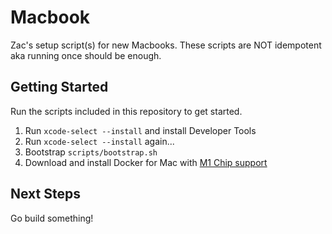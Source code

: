 # Macbook 

Zac's setup script(s) for new Macbooks. These scripts are NOT idempotent aka running once should be enough.

## Getting Started

Run the scripts included in this repository to get started.

1. Run `xcode-select --install` and install Developer Tools
2. Run `xcode-select --install` again...
3. Bootstrap `scripts/bootstrap.sh`
4. Download and install Docker for Mac with [M1 Chip support](https://docs.docker.com/docker-for-mac/apple-m1/) 

## Next Steps

Go build something!
